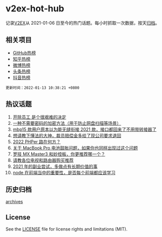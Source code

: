 # v2ex-hot-hub

 记录[V2EX](https://www.v2ex.com/)从 2021-01-06 日至今的热门话题。每小时抓取一次数据，按天[归档](archives)。
 
 ## 相关项目

- [GitHub热榜](https://github.com/snaildev/github-hot-hub)
- [知乎热榜](https://github.com/snaildev/zhihu-hot-hub)
- [微博热榜](https://github.com/snaildev/weibo-hot-hub)
- [头条热榜](https://github.com/snaildev/toutiao-hot-hub)
- [抖音热榜](https://github.com/snaildev/douyin-hot-hub)


 `更新时间：2022-01-13 10:38:21 +0800`

## 热议话题

1. [开除员工 是个很艰难的决定](https://www.v2ex.com/t/827766)
1. [一种不需要密码的加密方法（用于防止网盘扫描等场景）](https://www.v2ex.com/t/827768)
1. [mbp15 款用户原本以为能无缝衔接 2021 款，接口都回来了不用带转接器了](https://www.v2ex.com/t/827770)
1. [想请教下懂法的大神，裁员赔偿金多给了现公司要求退回](https://www.v2ex.com/t/827761)
1. [2022 PHPer 路在何方？](https://www.v2ex.com/t/827820)
1. [关于 MacBook Pro 电池鼓胀问题，如果你也同样出现过这个问题](https://www.v2ex.com/t/827801)
1. [罗技 MX Master3 和妙控板，你更推荐哪一个？](https://www.v2ex.com/t/827923)
1. [请教各位电视和路由器购买推荐](https://www.v2ex.com/t/827842)
1. [2021 年的副业尝试，多做点有长期价值的事](https://www.v2ex.com/t/827785)
1. [node 在前端当中的重要性，是否每个前端都应该学习](https://www.v2ex.com/t/827800)

## 历史归档

[archives](archives)

## License

See the [LICENSE](LICENSE) file for license rights and limitations (MIT).
